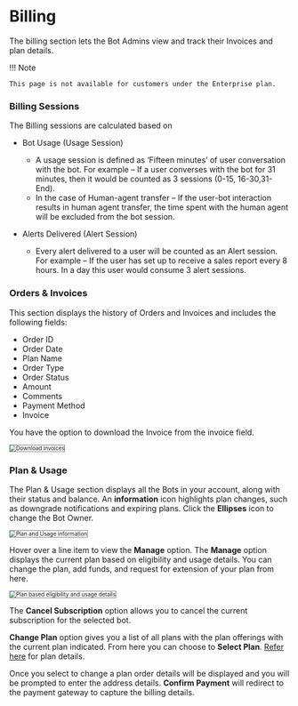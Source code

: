 # Billing

The billing section lets the Bot Admins view and track their Invoices and plan details.

!!! Note

    This page is not available for customers under the Enterprise plan.


### Billing Sessions

The Billing sessions are calculated based on

* Bot Usage (Usage Session)
    * A usage session is defined as ‘Fifteen minutes’ of user conversation with the bot. For example – If a user converses with the bot for 31 minutes, then it would be counted as 3 sessions (0-15, 16-30,31-End).
    * In the case of Human-agent transfer – If the user-bot interaction results in human agent transfer, the time spent with the human agent will be excluded from the bot session.

* Alerts Delivered (Alert Session)
    * Every alert delivered to a user will be counted as an Alert session. For example – If the user has set up to receive a sales report every 8 hours. In a day this user would consume 3 alert sessions.


### Orders & Invoices

This section displays the history of Orders and Invoices and includes the following fields:

* Order ID
* Order Date
* Plan Name
* Order Type
* Order Status
* Amount
* Comments
* Payment Method
* Invoice

You have the option to download the Invoice from the invoice field.

<img src="../images/billing-img1.png" alt="Download invoices" title="Download invoices" style="border: 1px solid gray;zoom:70%;"/>


### Plan & Usage

The Plan & Usage section displays all the Bots in your account, along with their status and balance.
An **information** icon highlights plan changes, such as downgrade notifications and expiring plans.
Click the **Ellipses** icon to change the Bot Owner.

<img src="../images/billing-img2.png" alt="Plan and Usage information" title="Plan and Usage information" style="border: 1px solid gray;zoom:70%;"/>

Hover over a line item to view the **Manage** option.
The **Manage** option displays the current plan based on eligibility and usage details. You can change the plan, add funds, and request for extension of your plan from here.

<img src="../images/billing-img3.png" alt="Plan based eligibility and usage details" title="Plan based eligibility and usage details" style="border: 1px solid gray;zoom:70%;"/>

The **Cancel Subscription** option allows you to cancel the current subscription for the selected bot.

**Change Plan** option gives you a list of all plans with the plan offerings with the current plan indicated. From here you can choose to **Select Plan**. [Refer here](../manage-assistant/plan-and-usage/overview.md) for plan details.

Once you select to change a plan order details will be displayed and you will be prompted to enter the address details. **Confirm Payment** will redirect to the payment gateway to capture the billing details.
